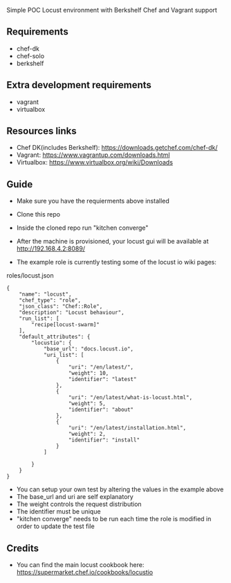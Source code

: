 Simple POC Locust environment with Berkshelf Chef and Vagrant support

Requirements
------------
* chef-dk
* chef-solo
* berkshelf

Extra development requirements
-----------------------------
* vagrant
* virtualbox

Resources links
---------------
* Chef DK(includes Berkshelf): https://downloads.getchef.com/chef-dk/
* Vagrant: https://www.vagrantup.com/downloads.html
* Virtualbox: https://www.virtualbox.org/wiki/Downloads

Guide
-----

* Make sure you have the requierments above installed
* Clone this repo
* Inside the cloned repo run "kitchen converge"
* After the machine is provisioned, your locust gui will be available at http://192.168.4.2:8089/

* The example role is currently testing some of the locust io wiki pages:

roles/locust.json
```
{
    "name": "locust",
    "chef_type": "role",
    "json_class": "Chef::Role",
    "description": "Locust behaviour",
    "run_list": [
        "recipe[locust-swarm]"
    ],
    "default_attributes": {
        "locustio": {
            "base_url": "docs.locust.io",
            "uri_list": [
                {
                    "uri": "/en/latest/",
                    "weight": 10,
                    "identifier": "latest"
                },
                {
                    "uri": "/en/latest/what-is-locust.html",
                    "weight": 5,
                    "identifier": "about"
                },
                {
                    "uri": "/en/latest/installation.html",
                    "weight": 2,
                    "identifier": "install"
                }
            ]

        }
    }
}
```

* You can setup your own test by altering the values in the example above
* The base_url and uri are self explanatory
* The weight controls the request distribution
* The identifier must be unique
* "kitchen converge" needs to be run each time the role is modified in order to update the test file

Credits
-------
* You can find the main locust cookbook here: https://supermarket.chef.io/cookbooks/locustio